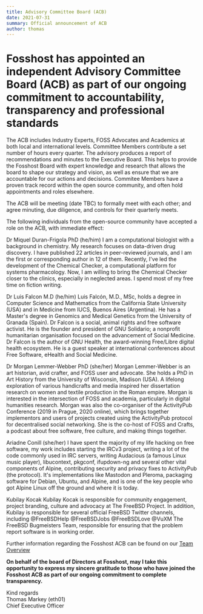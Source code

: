 ```yaml
---
title: Advisory Committee Board (ACB)
date: 2021-07-31
summary: Official announcement of ACB
author: thomas
---
```


# Fosshost has appointed an independent Advisory Committee Board (ACB) as part of our ongoing commitment to accountability, transparency and professional standards

The ACB includes Industry Experts, FOSS Advocates and Academics at both local and international levels. Committee Members contribute a set number of hours every quarter. The advisory produces a report of recommendations and minutes to the Executive Board. This helps to provide the Fosshost Board with expert knowledge and research that allows the board to shape our strategy and vision, as well as ensure that we are accountable for our actions and decisions.  Commitee Members have a proven track record within the open source community, and often hold appointments and roles elsewhere. 

The ACB will be meeting (date TBC) to formally meet with each other; and agree minuting, due diligence, and controls for their quarterly meets.

The following individuals from the open-source community have accepted a role on the ACB, with immediate effect:

Dr Miquel Duran-Frigola PhD (he/him)
I am a computational biologist with a background in chemistry. My research focuses on data-driven drug discovery. I have published 22 articles in peer-reviewed journals, and I am the first or corresponding author in 12 of them. Recently, I've led the development of the Chemical Checker, a computational platform for systems pharmacology. Now, I am willing to bring the Chemical Checker closer to the clinics, especially in neglected areas. I spend most of my free time on fiction writing.

Dr Luis Falcon M.D (he/him)
Luis Falcón, M.D., MSc, holds a degree in Computer Science and Mathematics from the California State University (USA) and in Medicine from IUCS, Buenos Aires (Argentina). He has a Master's degree in Genomics and Medical Genetics from the University of Granada (Spain). Dr Falcon is a social, animal rights and free software activist. He is the founder and president of GNU Solidario; a nonprofit humanitarian organisation focused on the advancement of Social Medicine. Dr Falcon is the author of GNU Health, the award-winning Free/Libre digital health ecosystem. He is a guest speaker at international conferences about Free Software, eHealth and Social Medicine.

Dr Morgan Lemmer-Webber PhD (she/her)
Morgan Lemmer-Webber is an art historian, avid crafter, and FOSS user and advocate. She holds a PhD in Art History from the University of Wisconsin, Madison (USA). A lifelong exploration of various handicrafts and media inspired her dissertation research on women and textile production in the Roman empire. Morgan is interested in the intersection of FOSS and academia, particularly in digital humanities research. Morgan was also the co-organiser of the ActivityPub Conference (2019 in Prague, 2020 online), which brings together implementors and users of projects created using the ActivityPub protocol for decentralised social networking. She is the co-host of FOSS and Crafts, a podcast about free software, free culture, and making things together.

Ariadne Conill (she/her)
I have spent the majority of my life hacking on free software, my work includes starting the IRCv3 project, writing a lot of the code commonly used in IRC servers, writing Audacious (a famous Linux music player), libucontext, pkgconf, ifupdown-ng and several other vital components of Alpine, contributing security and privacy fixes to ActivityPub (the protocol). It's implementations like Mastodon and Pleroma, packaging software for Debian, Ubuntu, and Alpine, and is one of the key people who got Alpine Linux off the ground and where it is today.

Kubilay Kocak
Kubilay Kocak is responsible for community engagement, project branding, culture and advocacy at The FreeBSD Project.  In addition, Kubilay is responsible for several official FreeBSD Twitter channels, including @FreeBSDHelp @FreeBSDJobs @FreeBSDLove @VuXM The FreeBSD Bugmeisters Team, responsible for ensuring that the problem report software is in working order.

Further information regarding the Fosshost ACB can be found on our [Team Overview](https://docs.fosshost.org/en/home/team)

**On behalf of the board of Directors at Fosshost, may I take this opportunity to express my sincere gratitude to those who have joined the Fosshost ACB as part of our ongoing commitment to complete transparency.**

Kind regards  
Thomas Markey (eth01)  
Chief Executive Officer  

